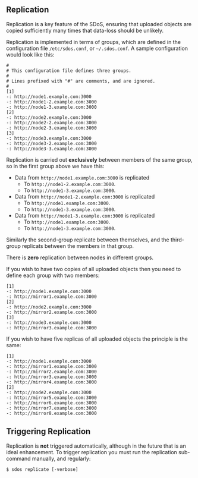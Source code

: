 Replication
-----------

Replication is a key feature of the SDoS, ensuring that uploaded objects are copied sufficiently many times that data-loss should be unlikely.

Replication is implemented in terms of groups, which are defined in the configuration file `/etc/sdos.conf`, or `~/.sdos.conf`.  A sample configuration would look like this:

    #
    # This configuration file defines three groups.
    #
    # Lines prefixed with "#" are comments, and are ignored.
    #
    [1]
    -: http://node1.example.com:3000
    -: http://node1-2.example.com:3000
    -: http://node1-3.example.com:3000
    [2]
    -: http://node2.example.com:3000
    -: http://node2-2.example.com:3000
    -: http://node2-3.example.com:3000
    [3]
    -: http://node3.example.com:3000
    -: http://node3-2.example.com:3000
    -: http://node3-3.example.com:3000

Replication is carried out __exclusively__ between members of the same group, so in the first group above we have this:

* Data from `http://node1.example.com:3000` is replicated
   * To `http://node1-2.example.com:3000`.
   * To `http://node1-3.example.com:3000`.
* Data from `http://node1-2.example.com:3000` is replicated
   * To `http://node1.example.com:3000`.
   * To `http://node1-3.example.com:3000`.
* Data from `http://node1-3.example.com:3000` is replicated
   * To `http://node1.example.com:3000`.
   * To `http://node1-3.example.com:3000`.

Similarly the second-group replicate between themselves, and the third-group
replicats between the members in that group.

There is __zero__ replication between nodes in different groups.

If you wish to have two copies of all uploaded objects then you need to define each group with two members:

    [1]
    -: http://node1.example.com:3000
    -: http://mirror1.example.com:3000
    [2]
    -: http://node2.example.com:3000
    -: http://mirror2.example.com:3000
    [3]
    -: http://node3.example.com:3000
    -: http://mirror3.example.com:3000

If you wish to have five replicas of all uploaded objects the principle is the same:

    [1]
    -: http://node1.example.com:3000
    -: http://mirror1.example.com:3000
    -: http://mirror2.example.com:3000
    -: http://mirror3.example.com:3000
    -: http://mirror4.example.com:3000
    [2]
    -: http://node2.example.com:3000
    -: http://mirror5.example.com:3000
    -: http://mirror6.example.com:3000
    -: http://mirror7.example.com:3000
    -: http://mirror8.example.com:3000


Triggering Replication
----------------------

Replication is __not__ triggered automatically, although in the future that is an ideal enhancement.  To trigger replication you must run the replication sub-command manually, and regularly:

    $ sdos replicate [-verbose]
